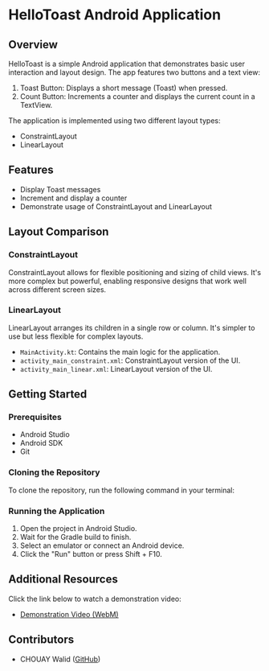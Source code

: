 # HelloToast Android Application

## Overview

HelloToast is a simple Android application that demonstrates basic user interaction and layout design. The app features two buttons and a text view:

1. Toast Button: Displays a short message (Toast) when pressed.
2. Count Button: Increments a counter and displays the current count in a TextView.

The application is implemented using two different layout types:
- ConstraintLayout
- LinearLayout

## Features

- Display Toast messages
- Increment and display a counter
- Demonstrate usage of ConstraintLayout and LinearLayout

## Layout Comparison

### ConstraintLayout

ConstraintLayout allows for flexible positioning and sizing of child views. It's more complex but powerful, enabling responsive designs that work well across different screen sizes.

### LinearLayout

LinearLayout arranges its children in a single row or column. It's simpler to use but less flexible for complex layouts.
- `MainActivity.kt`: Contains the main logic for the application.
- `activity_main_constraint.xml`: ConstraintLayout version of the UI.
- `activity_main_linear.xml`: LinearLayout version of the UI.

## Getting Started

### Prerequisites

- Android Studio
- Android SDK
- Git

### Cloning the Repository

To clone the repository, run the following command in your terminal:
### Running the Application

1. Open the project in Android Studio.
2. Wait for the Gradle build to finish.
3. Select an emulator or connect an Android device.
4. Click the "Run" button or press Shift + F10.
## Additional Resources

Click the link below to watch a demonstration video:
- [Demonstration Video (WebM)](demoVideo.webm)
## Contributors
- CHOUAY Walid ([GitHub](https://github.com/CHOUAY15))
  

